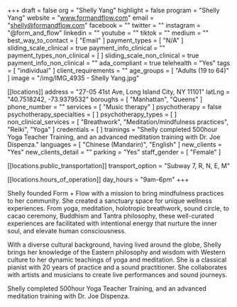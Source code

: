 +++
draft = false
org = "Shelly Yang"
highlight = false
program = "Shelly Yang"
website = "www.formandflow.com"
email = "shelly@formandflow.com"
facebook = ""
twitter = ""
instagram = "@form_and_flow"
linkedin = ""
youtube = ""
tiktok = ""
medium = ""
best_way_to_contact = [ "Email" ]
payment_types = [ "N/A" ]
sliding_scale_clinical = true
payment_info_clinical = ""
payment_types_non_clinical = [ ]
sliding_scale_non_clinical = true
payment_info_non_clinical = ""
ada_compliant = true
telehealth = "Yes"
tags = [ "individual" ]
client_requirements = ""
age_groups = [ "Adults (19 to 64)" ]
image = "/img/IMG_4935 - Shelly Yang.jpg"

[[locations]]
address = "27-05 41st Ave, Long Island City, NY 11101"
latLng = "40.7518242, -73.9379532"
boroughs = [ "Manhattan", "Queens" ]
phone_number = ""
services = [ "Music therapy" ]
psychotherapy = false
psychotherapy_specialties = [ ]
psychotherapy_types = [ ]
non_clinical_services = [
  "Breathwork",
  "Meditation/mindfulness practices",
  "Reiki",
  "Yoga"
]
credentials = [ ]
trainings = "Shelly completed 500hour Yoga Teacher Training, and an advanced meditation training with Dr. Joe Dispenza."
languages = [ "Chinese (Mandarin)", "English" ]
new_clients = "Yes"
new_clients_detail = ""
parking = "Yes"
staff_gender = [ "Female" ]

  [[locations.public_transportation]]
  transport_option = "Subway 7, R, N, E, M"

  [[locations.hours_of_operation]]
  day_hours = "9am-6pm"
+++

Shelly founded Form + Flow with a mission to bring mindfulness practices to her community. She created a sanctuary space for unique wellness experiences. From yoga, meditation,  holotropic breathwork, sound circle, to cacao ceremony, Buddhism and Tantra philosophy, these well-curated experiences are facilitated with intentional energy that nurture the inner soul, and elevate human consciousness.

With a diverse cultural background, having lived around the globe, Shelly brings her knowledge of the Eastern philosophy and wisdom with Western culture to her dynamic teachings of yoga and meditation.  She is a classical pianist with 20 years of practice and a sound practitioner.  She collaborates with artists and musicians to create live performances and sound journeys.

Shelly completed 500hour Yoga Teacher Training, and an advanced meditation training with Dr. Joe Dispenza.
